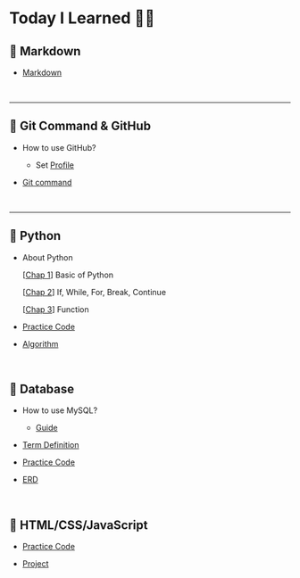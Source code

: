 # Today I Learned 👀✨

## 🍰 Markdown
* [Markdown](Markdown/markdown.md)

</br>

***

## 🍮 Git Command & GitHub
* How to use GitHub?
    * Set [Profile](https://github.com/sungshin52/sungshin52)

* [Git command](Git_command/git_command.md)

</br>

***

## 🍑 Python

* About Python
    
    [[Chap 1](Python/Chap1/Chap1.md)] Basic of Python

    [[Chap 2](Python/Chap2/Chap2.md)] If, While, For, Break, Continue

    [[Chap 3](Python/Chap3/Chap3.md)] Function

* [Practice Code](https://github.com/sungshin52/KDT_Practice)

* [Algorithm](https://github.com/sungshin52/algorithm)

</br>

## 🍨 Database

* How to use MySQL?

    * [Guide](Database/guide.md)

* [Term Definition](Database/query.md)

* [Practice Code](Database/Practice/)

* [ERD](Database/ERD/)

</br>

## 💌 HTML/CSS/JavaScript

* [Practice Code](Web/Practice/)

* [Project](Web/Project/)